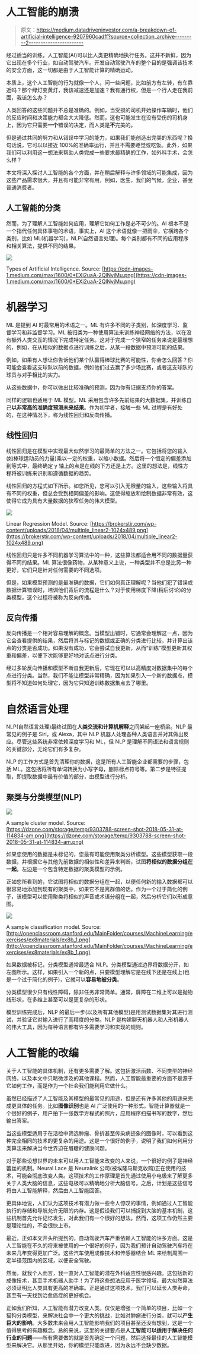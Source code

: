 # 人工智能的崩溃

> 原文：<https://medium.datadriveninvestor.com/a-breakdown-of-artificial-intelligence-9207960cadff?source=collection_archive---------2----------------------->

经过适当的训练，人工智能(AI)可以比人类更精确地执行任务。这并不新鲜，因为它出现在多个行业，如自动驾驶汽车。开发自动驾驶汽车的整个目的是强调该技术的安全方面，这一切都是由于人工智能计算的精确运动。

本质上，这个人工智能的行为就像一个人，问一些问题，比如前方有左转，有车靠近吗？那个绿灯变黄灯，我该减速还是加速？我有通行权，但是一个行人走在我前面，我该怎么办？

人类回答的这些问题并不总是准确的。例如，当受损的司机开始操作车辆时，他们的反应时间和决策能力都会大大降低。然而，这也可能发生在没有受伤的司机身上，因为它只需要**一个**错误的决定，而人类是**不**完美的。

但是通过共同的努力和从错误中学习的能力，如果我们能创造出完美的东西呢？换句话说，它可以以接近 100%的准确率运行，并且不需要睡觉或吃饭。此外，如果我们可以利用这一想法来帮助人类完成一些要求最精确的工作，如外科手术，会怎么样？

本文将深入探讨人工智能的各个方面，并在稍后解释与许多领域的可能集成，因为这些产品需求很大，并且有可能非常有用，例如，医生，我们的气候，企业，甚至普通消费者。

## 人工智能的分类

然而，为了理解人工智能如何应用，理解它如何工作是必不可少的。AI 根本不是一个指代任何具体事物的术语，事实上，AI 这个术语就像一把雨伞，它横跨各个类别，比如 ML(机器学习)，NLP(自然语言处理)。每个类别都有不同的应用程序和相关算法，提供不同的结果。

![](img/b58fb59366397aba196ef51f0d40aa1d.png)

Types of Artificial Intelligence. Source: [https://cdn-images-1.medium.com/max/1600/0*EXi2uaA-2QlNvjMu.png](https://cdn-images-1.medium.com/max/1600/0*EXi2uaA-2QlNvjMu.png)

# 机器学习

ML 是提到 AI 时最常用的术语之一。ML 有许多不同的子类别，如深度学习、监督学习和非监督学习。ML 被归类为一种使用算法来训练神经网络的方法，以在没有额外人类交互的情况下完成特定任务。这对于完成一个狭窄的任务来说是最理想的，例如，在从相似的数据点进行训练之后，从某一段数据中预测可能的结果。

例如，如果有人想让你告诉他们某个队赢得棒球比赛的可能性，你会怎么回答？你可能会查看这支球队以前的数据，例如他们过去赢了多少场比赛，或者这支球队的球员与对手相比的实力。

从这些数据中，你可以做出比较准确的预测，因为你有证据支持你的答案。

同样的逻辑也适用于 ML 模型。ML 采用包含许多先前结果的大数据集，并训练自己**以非常高的准确度预测未来结果**。作为初学者，接触一些 ML 过程是有好处的，在这种情况下，称为线性回归和反向传播。

## 线性回归

线性回归是在模型中实现最大似然学习的最简单的方法之一。它包括将您的输入(如棒球运动员的力量)乘以一定的权重，以缩小数据。然后将一个恒定的偏差添加到等式中，最终确定 y 轴上的点是在线的下方还是上方。这里的想法是，线性方程将被训练来识别和遵循数据的趋势。

线性回归的方程式如下所示。如您所见，您可以引入无限量的输入，这些输入将具有不同的权重，但总会受到相同偏差的影响。这使得缩放和绘制数据非常有效，这使得它成为具有大量数据的狭窄任务的伟大模型。

![](img/f36c59a7b7785be77ce58af699107eeb.png)

Linear Regression Model. Source: [https://brokerstir.com/wp-content/uploads/2018/04/multiple_linear2-1024x489.png](https://brokerstir.com/wp-content/uploads/2018/04/multiple_linear2-1024x489.png)

线性回归只是许多不同机器学习算法中的一种，这些算法都适合用不同的数据量获得不同的结果。ML 算法很像药物，从某种意义上说，一种类型并不总是比另一种更好，它们只是针对任何需要的不同选项。

但是，如果模型预测的是最准确的数据，它们如何真正理解呢？当他们犯了错误或数据计算错误时，培训他们背后的流程是什么？对于使用梯度下降(稍后讨论)的分类模型，这个过程将被称为反向传播。

## 反向传播

反向传播是一个相对容易理解的概念。当模型出错时，它通常会理解这一点，因为它会查看提供的结果，然后将其与标记的数据或正确的分类进行比较，并计算出该点的分类是否成功。如果没有成功，它会尝试自我更新，从而“训练”模型更新其权重和偏差，以便下次能够更好地对该点进行分类。

经过多轮反向传播和模型不断自我更新后，它现在可以以高精度对数据集中的每个点进行分类。当然，我们不能让模型非常精确，因为如果引入一个新的数据点，模型将不知道如何处理它，因为它只知道训练数据集点去了哪里。

# 自然语言处理

NLP(自然语言处理)最终试图在**人类交流和计算机解释**之间架起一座桥梁。NLP 最常见的例子是 Siri，或 Alexa，其中 NLP 机器人处理各种人类语言并对其做出反应。尽管这些系统非常依赖深度学习和 ML，但 NLP 是理解不同语法和语言规则的关键部分，无论它们有多复杂。

NLP 的工作方式是首先清理你的数据，这是所有人工智能企业都需要的步骤，包括 ML。这包括将所有单词转换为小写字母，删除标点符号等。第二步是特征提取，即提取数据中最有价值的部分，由模型进行分析。

## 聚类与分类模型(NLP)

![](img/81812ea077c9ae43eba453492a873fe8.png)

A sample cluster model. Source: [https://dzone.com/storage/temp/9303788-screen-shot-2018-05-31-at-114834-am.png](https://dzone.com/storage/temp/9303788-screen-shot-2018-05-31-at-114834-am.png)

如果您使用的数据是未标记的，您最有可能使用聚类分析模型。这些模型获取一段数据，并根据它与其他先前数据的相似性和差异来判断，试图**将相似的数据分组在一起**。左边是一个包含特定数据的聚类模型的示例。

正如您所看到的，它试图将相似的数据分组在一起，以便任何新的输入数据都可以很容易地添加到现有的聚类中，如果它不是离群值的话。作为一个过于简化的例子，该模型可以使用聚类将相似的声音或术语分组在一起，然后分析它们以形成意图。

![](img/2cad174dfd15fe35b2ae7344f815326b.png)

A sample classification model. Source: [http://openclassroom.stanford.edu/MainFolder/courses/MachineLearning/exercises/ex8materials/ex8b_1.png](http://openclassroom.stanford.edu/MainFolder/courses/MachineLearning/exercises/ex8materials/ex8b_1.png)

如果数据被标记，分类模型通常最适合 NLP。分类模型通过边界将数据分开，如左图所示。这样，如果引入一个新的点，只要模型理解它是在线下还是在线上(也是一个过于简化的例子)，它就可以**容易地被分类**。

分类模型很少只有线性障碍，除非任务非常简单。通常，屏障在二维上可以是抛物线形状，在多维上甚至可以是更复杂的形状。

模型训练完成后，NLP 的最后一步(以及所有其他模型)是用测试数据集对其进行测试，并验证它对输入进行了高精度的分类。NLP 是构建聊天机器人和人形机器人的伟大工具，因为每种语言都有许多需要学习和实现的规则。

# 人工智能的改编

关于人工智能的具体机制，还有更多需要了解。这包括激活函数、不同类型的神经网络，以及本文中只略微涉及的其他课程。然而，人工智能最重要的方面不是源于它如何工作，而是作为一个社会我们能利用它做什么。

虽然已经描述了人工智能及其模型的最常见的用途，但是还有许多其他的用途来完成更具体的任务。比如**图像识别**也是 AI 广泛使用的一种形式。智能计算器就是一个很好的例子，用户拍下一张数学方程式的照片，应用程序扫描书写的数字，然后输出答案。

当这些模型适用于在活检中筛选肿瘤、骨折甚至传染病迹象的图像时，可以看到这种完全相同的技术的更复杂的用途。这是一个很好的例子，说明了我们如何利用分类算法来解决当今世界迫在眉睫的健康问题。

对于那些设想世界的未来可以用人工智能来改变的人来说，一个很好的例子是神经蕾丝的机制。Neural Lace 是 Neuralink 公司(被埃隆马斯克收购)正在使用的技术，可能会彻底改变人类。这项技术的工作原理是首先通过使用小电极来了解更多关于人类大脑的信息，这些电极可以精确地分析大脑信号。之后，计划是这些信号将由人工智能解释，然后由人工智能回答。

更具体地说，人们认为这项技术有潜力做一些令人惊叹的事情，例如通过人工智能执行的存储和导航允许无限的内存。这是假设我们可以捕捉到大脑的基本机制，这些机制首先允许记忆发生，对此我们有一个很好的想法。然而，这项工作仍然主要是理论性的，不会很快上市。

最近，正如本文开头所提到的，自动驾驶汽车严重依赖人工智能的许多方面。这是人工智能在不久的将来被使用的一个很好的例子，因为我们预计自动驾驶汽车将在未来几年变得更加广泛。这些汽车使用成像技术和传感器结合 ML 来绘制周围一定半径范围内的区域，以便安全驾驶。

然而，就我个人而言，我一直对人工智能的潜在外科适应性很感兴趣。这包括新的成像技术，甚至手术机器人助手！为了将这些想法应用于医学领域，最大似然算法必须证明比人类具有更高的准确率。正是通过这项技术，我们可以延长人类寿命，甚至有一天找到治愈癌症的更好机会。

正如我们所知，人工智能有潜力改变人类。仅仅是增强一个简单的项目，比如一个猫狗分类模型，来解决社会中一个更大的挑战，比如对肿瘤进行分类，就可以**产生巨大的影响**。大多数未来会用人工智能影响我们的项目甚至还没有想到，这是一个值得思考的有趣概念。总的来说，这里的关键要点是**人工智能可以适用于解决任何行业的问题**——所有需要做的就是首先确定一个问题，然后选择最佳的人工智能模型来解决它。从那里开始，你的模型只能改进，因为永远不会缺少数据。